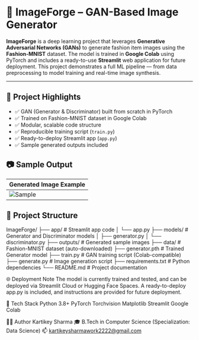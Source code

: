 # 🧠 ImageForge – GAN-Based Image Generator

**ImageForge** is a deep learning project that leverages **Generative Adversarial Networks (GANs)** to generate fashion item images using the **Fashion-MNIST** dataset. The model is trained in **Google Colab** using PyTorch and includes a ready-to-use **Streamlit** web application for future deployment. This project demonstrates a full ML pipeline — from data preprocessing to model training and real-time image synthesis.

---

## 🚀 Project Highlights

- ✅ GAN (Generator & Discriminator) built from scratch in PyTorch
- ✅ Trained on Fashion-MNIST dataset in Google Colab
- ✅ Modular, scalable code structure
- ✅ Reproducible training script (`train.py`)
- ✅ Ready-to-deploy Streamlit app (`app.py`)
- ✅ Sample generated outputs included


## 📷 Sample Output

| Generated Image Example |
|--------------------------|
| ![Sample](outputs/sample_epoch_30.png) |

## 📁 Project Structure

ImageForge/
├── app/ # Streamlit app code
│ └── app.py
├── models/ # Generator and Discriminator models
│ ├── generator.py
│ └── discriminator.py
├── outputs/ # Generated sample images
├── data/ # Fashion-MNIST dataset (auto-downloaded)
├── generator.pth # Trained Generator model
├── train.py # GAN training script (Colab-compatible)
├── generate.py # Image generation script
├── requirements.txt # Python dependencies
└── README.md # Project documentation


🌐 Deployment Note
The model is currently trained and tested, and can be deployed via Streamlit Cloud or Hugging Face Spaces. A ready-to-deploy app.py is included, and instructions are provided for future deployment.

🧠 Tech Stack
Python 3.8+
PyTorch
Torchvision
Matplotlib
Streamlit
Google Colab

🙋‍♂️ Author
Kartikey Sharma
🎓 B.Tech in Computer Science (Specialization: Data Science)
📫 kartikeysharmawork2222@gmail.com

